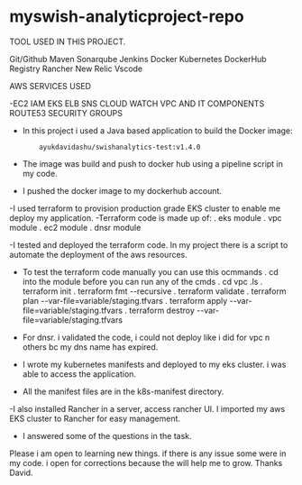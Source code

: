 # myswish-analyticproject-repo

TOOL USED IN THIS PROJECT.

Git/Github
Maven
Sonarqube 
Jenkins 
Docker 
Kubernetes 
DockerHub Registry 
Rancher 
New Relic
Vscode 

AWS SERVICES USED

-EC2
  IAM
  EKS
  ELB
  SNS
  CLOUD WATCH
  VPC AND IT COMPONENTS
  ROUTE53
  SECURITY GROUPS
  

- In this project i used a Java based application to build the Docker image: 

          ayukdavidashu/swishanalytics-test:v1.4.0

- The image was build and push to docker hub using a pipeline script in my code.

- I pushed the docker image to my dockerhub account.

-I used terraform to provision production grade EKS cluster to enable me deploy my application.
-Terraform code is made up of:
              . eks module
              . vpc module
              . ec2 module 
              . dnsr module

-I tested and deployed the terraform code. In my project there is a script to automate the deployment of the aws resources.

- To test the terraform code manually you can use this ocmmands
                    . cd into the module before you can run any of the cmds
           . cd vpc
           .ls
           . terraform init
           . terraform  fmt --recursive
           . terraform validate
           . terraform plan --var-file=variable/staging.tfvars
           . terraform apply --var-file=variable/staging.tfvars
           . terraform destroy --var-file=variable/staging.tfvars
- For dnsr. i validated the code, i could not deploy like i did for vpc n others bc my dns name has expired.

- I wrote my kubernetes manifests and deployed to my eks cluster. i was able to access the application. 
- All the manifest files are in the k8s-manifest directory.

-I also installed Rancher in a server, access rancher UI. I imported my aws EKS cluster to Rancher for easy management.

- I answered some of the questions in the task.


 Please i am open to learning new things. if there is any issue some were in my code. i open for corrections because the will help  me to grow. Thanks David. 
           


  
